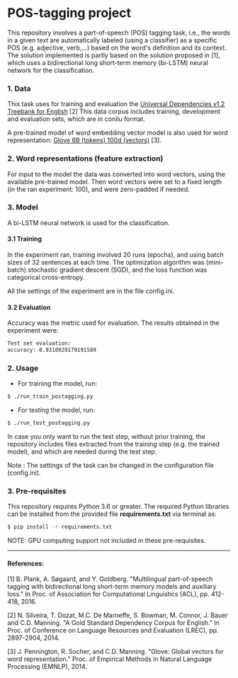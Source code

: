 # POS-tagging project

This repository involves a part-of-speech (POS) tagging task, i.e., the words in a given text are automatically labeled 
(using a classifier) as a specific POS (e.g. adjective, verb,...) based on the word's definition and its context.  The solution implemented
is partly based on the solution proposed in [1], which uses a bidirectional long short-term memory (bi-LSTM) neural network for the classification.

### 1. Data 

This task uses for training and evaluation the [Universal Dependencies v1.2 Treebank for English](https://github.com/ufal/rh_nntagging/tree/master/data/ud-1.2/en) [2] This data corpus includes training, development and evaluation sets, which are in conllu format.

A pre-trained model of word embedding vector model is also used for word representation: [Glove 6B (tokens) 100d (vectors)](https://github.com/stanfordnlp/GloVe) [3]. 

### 2. Word representations (feature extraction)

For input to the model the data was converted into word vectors, using the available pre-trained model.
Then word vectors were set to a fixed length (in the ran experiment: 100), and were zero-padded if needed.

### 3. Model

A bi-LSTM neural network is used for the classification.

#### 3.1 Training

In the experiment ran, training involved 20 runs (epochs), and using batch sizes of 32 sentences at each time. The optimization algorithm was (mini-batch) stochastic gradient descent (SGD), and 
the loss function was  categorical cross-entropy.
 
All the settings of the experiment are in the file config.ini.

#### 3.2 Evaluation

Accuracy was the metric used for evaluation. The results obtained in the experiment were:

```bash
Test set evaluation:
accuracy: 0.9310929179191589
```

### 2. Usage

* For training the model, run: 

```bash
$ ./run_train_postagging.py
```
* For testing the model, run:
 ```bash
$ ./run_test_postagging.py
```
In case you only want to run the test step, without prior training, the repository includes files extracted from the training step (e.g. the trained model), and which are needed during the test step.  

Note : The settings of the task can be changed in the configuration file (config.ini).

### 3. Pre-requisites

This repository requires Python 3.6 or greater. The required Python libraries can be installed from the provided file **requirements.txt** via terminal as:
```bash
$ pip install -r requirements.txt
```
NOTE: GPU computing support not included in these pre-requisites.

---
#### References:
[1] B. Plank, A. Søgaard, and Y. Goldberg. "Multilingual part-of-speech tagging with bidirectional long 
short-term memory models and auxiliary loss." In Proc. of Association for Computational Linguistics 
(ACL), pp. 412-418, 2016.

[2] N. Silveira, T. Dozat, M.C. De Marneffe, S. Bowman, M. Connor, J. Bauer and C.D. Manning. "A Gold Standard Dependency Corpus for English." In Proc. of Conference on Language
    Resources and Evaluation (LREC), pp. 2897-2904, 2014.
    
[3] J. Pennington, R. Socher, and C.D. Manning. "Glove: Global vectors for word representation." Proc. of Empirical Methods in Natural Language Processing (EMNLP), 2014.

